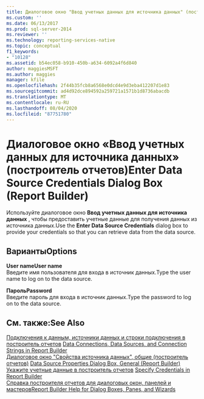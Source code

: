 ```yaml
---
title: Диалоговое окно "Ввод учетных данных для источника данных" (построитель отчетов) | Документы Майкрософт
ms.custom: ''
ms.date: 06/13/2017
ms.prod: sql-server-2014
ms.reviewer: ''
ms.technology: reporting-services-native
ms.topic: conceptual
f1_keywords:
- "10128"
ms.assetid: b54ec058-b910-450b-a634-6092a4f6d840
author: maggiesMSFT
ms.author: maggies
manager: kfile
ms.openlocfilehash: 2f44b35fcb8a6568e0dcd4e9d3eba412207d1e83
ms.sourcegitcommit: ad4d92dce894592a259721a1571b1d8736abacdb
ms.translationtype: MT
ms.contentlocale: ru-RU
ms.lasthandoff: 08/04/2020
ms.locfileid: "87751780"
---
```

# <a name="enter-data-source-credentials-dialog-box-report-builder"></a><span data-ttu-id="6f711-102">Диалоговое окно «Ввод учетных данных для источника данных» (построитель отчетов)</span><span class="sxs-lookup"><span data-stu-id="6f711-102">Enter Data Source Credentials Dialog Box (Report Builder)</span></span>
  <span data-ttu-id="6f711-103">Используйте диалоговое окно **Ввод учетных данных для источника данных** , чтобы предоставить учетные данные для получения данных из источника данных.</span><span class="sxs-lookup"><span data-stu-id="6f711-103">Use the **Enter Data Source Credentials** dialog box to provide your credentials so that you can retrieve data from the data source.</span></span>  
  
## <a name="options"></a><span data-ttu-id="6f711-104">Варианты</span><span class="sxs-lookup"><span data-stu-id="6f711-104">Options</span></span>  
 <span data-ttu-id="6f711-105">**User name**</span><span class="sxs-lookup"><span data-stu-id="6f711-105">**User name**</span></span>  
 <span data-ttu-id="6f711-106">Введите имя пользователя для входа в источник данных.</span><span class="sxs-lookup"><span data-stu-id="6f711-106">Type the user name to log on to the data source.</span></span>  
  
 <span data-ttu-id="6f711-107">**Пароль**</span><span class="sxs-lookup"><span data-stu-id="6f711-107">**Password**</span></span>  
 <span data-ttu-id="6f711-108">Введите пароль для входа в источник данных.</span><span class="sxs-lookup"><span data-stu-id="6f711-108">Type the password to log on to the data source.</span></span>  
  
## <a name="see-also"></a><span data-ttu-id="6f711-109">См. также:</span><span class="sxs-lookup"><span data-stu-id="6f711-109">See Also</span></span>  
 <span data-ttu-id="6f711-110">[Подключения к данным, источники данных и строки подключения в построитель отчетов](../data-connections-data-sources-and-connection-strings-in-report-builder.md) </span><span class="sxs-lookup"><span data-stu-id="6f711-110">[Data Connections, Data Sources, and Connection Strings in Report Builder](../data-connections-data-sources-and-connection-strings-in-report-builder.md) </span></span>  
 <span data-ttu-id="6f711-111">[Диалоговое окно "Свойства источника данных", общие &#40;построитель отчетов&#41;](../data-source-properties-dialog-box-general-report-builder.md) </span><span class="sxs-lookup"><span data-stu-id="6f711-111">[Data Source Properties Dialog Box, General &#40;Report Builder&#41;](../data-source-properties-dialog-box-general-report-builder.md) </span></span>  
 <span data-ttu-id="6f711-112">[Укажите учетные данные в построитель отчетов](../specify-credentials-in-report-builder.md) </span><span class="sxs-lookup"><span data-stu-id="6f711-112">[Specify Credentials in Report Builder](../specify-credentials-in-report-builder.md) </span></span>  
 [<span data-ttu-id="6f711-113">Справка построителя отчетов для диалоговых окон, панелей и мастеров</span><span class="sxs-lookup"><span data-stu-id="6f711-113">Report Builder Help for Dialog Boxes, Panes, and Wizards</span></span>](../report-builder-help-for-dialog-boxes-panes-and-wizards.md)  
  
  
